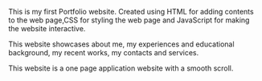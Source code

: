 This is my first Portfolio website. Created using HTML for adding contents to the web page,CSS for styling the web page and JavaScript for making the website interactive.

This website showcases about me, my experiences and educational background, my recent works, my contacts and services.

This website is a one page application website with a smooth scroll.
